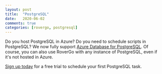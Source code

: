```yaml
---
layout: post
title:  "PostgreSQL"
date:   2020-06-02
comments: true
categories: [rovergo, postgresql]
---
```


Do you host PostgreSQL in Azure? Do you need to schedule scripts in PostgreSQL? We now fully support [Azure Database for PostgreSQL](https://azure.microsoft.com/en-us/services/postgresql/). Of course, you can also use RoverGo with any instance of PostgreSQL, even if it's not hosted in Azure.

[Sign up today]({{site.rovergo_portal}}/Account/Register) for a free trial to schedule your first PostgreSQL task.

